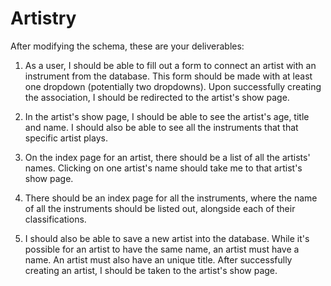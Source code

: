 # Artistry
<!-- Today, you have been tasked with building out a Rails application for a music studio! -->
<!-- 
The purpose of this application is to log the artists in the database with the instruments that they play. This music studio only works with the best of the best, so every one of their artists can play multiple instruments. But keep in mind that with popular instruments (drums, guitar, bag pipes), there can be multiple artists playing them. -->
<!-- 
At this point, you should be considering the relationship between an `Artist` instance and an `Instrument` instance. How would an artist keep track of all the instruments that they play and how would you know about all the artists playing a specific instrument? -->

<!-- Some parts of the application have already been built out for you and you should be able to run `rails db:migrate` and `rails db:seed`. However, consider how you might change the schema to build out the relationship as stated above. -->

<!--  -->

<!--  Artist -< ArtistInstrument >- Instrument -->          

<!--  -->

After modifying the schema, these are your deliverables:

1) As a user, I should be able to fill out a form to connect an artist with an instrument from the database. This form should be made with at least one dropdown (potentially two dropdowns). Upon successfully creating the association, I should be redirected to the artist's show page.

<!--  

            app/views/artist_instruments/:
                new.html.erb                                
                    dropdown with list of instruments 
                    redirect to artist's 'show' page     

--> 


2) In the artist's show page, I should be able to see the artist's age, title and name. I should also be able to see all the instruments that that specific artist plays.

<!--  

            app/views/artists/show.html.erb:
                artist's:
                    name                                    DONE
                    title                                   DONE
                    age                                     DONE
                    list of all artist's instruments        IN PROGRESS
                    

--> 

3) On the index page for an artist, there should be a list of all the artists' names. Clicking on one artist's name should take me to that artist's show page.

<!-- 

            app/views/artists/index.html.erb: 
                list of all artists' names                  DONE
                    links to each artist                    DONE
 -->

4) There should be an index page for all the instruments, where the name of all the instruments should be listed out, alongside each of their classifications.

<!--  

            app/views/instruments/index.html.erb:
                list of all instruments':
                    name                                    DONE
                    classification                          DONE
                    
-->

5) I should also be able to save a new artist into the database. While it's possible for an artist to have the same name, an artist must have a name. An artist must also have an unique title. After successfully creating an artist, I should be taken to the artist's show page.

<!--  

            app/views/artists/new.html.erb:
                create
            validates :name, presence: true                 DONE
            validates :title, presence: true                DONE
            validates :title, uniqueness: true              DONE
                    redirect to artist's 'show' page        DONE
                    render :new                             DONE

-->